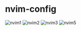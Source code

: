 # nvim-config 
![nvim1](https://user-images.githubusercontent.com/108966935/208226824-4855864a-b738-40aa-a137-4a62f3e49037.png)
![nvim2](https://user-images.githubusercontent.com/108966935/208226828-968e9478-c051-47fe-bf9d-f99a6fdda25a.png)
![nvim3](https://user-images.githubusercontent.com/108966935/208226829-d7d2823a-bdc6-427e-8b45-1f6a12193b8e.png)
![nvim5](https://user-images.githubusercontent.com/108966935/208226832-7ca49191-31e7-49c9-93cf-33c30a89fea1.png)

